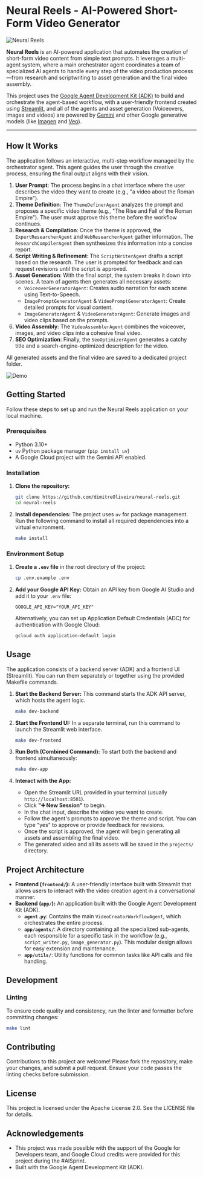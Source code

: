 
# Neural Reels - AI-Powered Short-Form Video Generator

![Neural Reels](./static/diagram.jpg)

**Neural Reels** is an AI-powered application that automates the creation of short-form video content from simple text prompts. It leverages a multi-agent system, where a main orchestrator agent coordinates a team of specialized AI agents to handle every step of the video production process—from research and scriptwriting to asset generation and the final video assembly.

This project uses the [Google Agent Development Kit (ADK)](https://google.github.io/adk-docs/) to build and orchestrate the agent-based workflow, with a user-friendly frontend created using [Streamlit](https://streamlit.io/), and all of the agents and asset generation (Voiceovers, images and videos) are powered by [Gemini](https://deepmind.google/models/gemini/) and other Google generative models (like [Imagen](https://deepmind.google/models/imagen/) and [Veo](https://deepmind.google/models/veo/)).

---

## How It Works

The application follows an interactive, multi-step workflow managed by the orchestrator agent. This agent guides the user through the creative process, ensuring the final output aligns with their vision.

1.  **User Prompt**: The process begins in a chat interface where the user describes the video they want to create (e.g., "a video about the Roman Empire").
2.  **Theme Definition**: The `ThemeDefinerAgent` analyzes the prompt and proposes a specific video theme (e.g., "The Rise and Fall of the Roman Empire"). The user must approve this theme before the workflow continues.
3.  **Research & Compilation**: Once the theme is approved, the `ExpertResearcherAgent` and `WebResearcherAgent` gather information. The `ResearchCompilerAgent` then synthesizes this information into a concise report.
4.  **Script Writing & Refinement**: The `ScriptWriterAgent` drafts a script based on the research. The user is prompted for feedback and can request revisions until the script is approved.
5.  **Asset Generation**: With the final script, the system breaks it down into scenes. A team of agents then generates all necessary assets:
    *   `VoiceoverGeneratorAgent`: Creates audio narration for each scene using Text-to-Speech.
    *   `ImagePromptGeneratorAgent` & `VideoPromptGeneratorAgent`: Create detailed prompts for visual content.
    *   `ImageGeneratorAgent` & `VideoGeneratorAgent`: Generate images and video clips based on the prompts.
6.  **Video Assembly**: The `VideoAssemblerAgent` combines the voiceover, images, and video clips into a cohesive final video.
7.  **SEO Optimization**: Finally, the `SeoOptimizerAgent` generates a catchy title and a search-engine-optimized description for the video.

All generated assets and the final video are saved to a dedicated project folder.

![Demo](./static/demo.png)

## Getting Started

Follow these steps to set up and run the Neural Reels application on your local machine.

### Prerequisites

*   Python 3.10+
*   `uv` Python package manager (`pip install uv`)
*   A Google Cloud project with the Gemini API enabled.

### Installation

1.  **Clone the repository:**
    ```bash
    git clone https://github.com/dimitreOliveira/neural-reels.git
    cd neural-reels
    ```

2.  **Install dependencies:**
    The project uses `uv` for package management. Run the following command to install all required dependencies into a virtual environment.
    ```bash
    make install
    ```

### Environment Setup

1.  **Create a `.env` file** in the root directory of the project:
    ```bash
    cp .env.example .env
    ```

2.  **Add your Google API Key:**
    Obtain an API key from Google AI Studio and add it to your `.env` file:
    ```env
    GOOGLE_API_KEY="YOUR_API_KEY"
    ```

    Alternatively, you can set up Application Default Credentials (ADC) for authentication with Google Cloud:
    ```bash
    gcloud auth application-default login
    ```

## Usage

The application consists of a backend server (ADK) and a frontend UI (Streamlit). You can run them separately or together using the provided Makefile commands.

1.  **Start the Backend Server:**
    This command starts the ADK API server, which hosts the agent logic.
    ```bash
    make dev-backend
    ```

2.  **Start the Frontend UI:**
    In a separate terminal, run this command to launch the Streamlit web interface.
    ```bash
    make dev-frontend
    ```

3.  **Run Both (Combined Command):**
    To start both the backend and frontend simultaneously:
    ```bash
    make dev-app
    ```

4.  **Interact with the App:**
    *   Open the Streamlit URL provided in your terminal (usually `http://localhost:8501`).
    *   Click **"➕ New Session"** to begin.
    *   In the chat input, describe the video you want to create.
    *   Follow the agent's prompts to approve the theme and script. You can type "yes" to approve or provide feedback for revisions.
    *   Once the script is approved, the agent will begin generating all assets and assembling the final video.
    *   The generated video and all its assets will be saved in the `projects/` directory.

## Project Architecture

*   **Frontend (`frontend/`):** A user-friendly interface built with Streamlit that allows users to interact with the video creation agent in a conversational manner.
*   **Backend (`app/`):** An application built with the Google Agent Development Kit (ADK).
    *   **`agent.py`**: Contains the main `VideoCreatorWorkflowAgent`, which orchestrates the entire process.
    *   **`app/agents/`**: A directory containing all the specialized sub-agents, each responsible for a specific task in the workflow (e.g., `script_writer.py`, `image_generator.py`). This modular design allows for easy extension and maintenance.
    *   **`app/utils/`**: Utility functions for common tasks like API calls and file handling.

## Development

### Linting

To ensure code quality and consistency, run the linter and formatter before committing changes:
```bash
make lint
```

## Contributing

Contributions to this project are welcome! Please fork the repository, make your changes, and submit a pull request. Ensure your code passes the linting checks before submission.

## License

This project is licensed under the Apache License 2.0. See the LICENSE file for details.

## Acknowledgements

*   This project was made possible with the support of the Google for Developers team, and Google Cloud credits were provided for this project during the #AISprint.
*   Built with the Google Agent Development Kit (ADK).